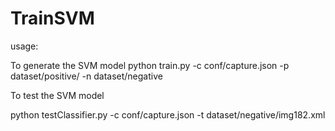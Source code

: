 # TrainSVM

usage:

To generate the SVM model 
python train.py -c conf/capture.json -p dataset/positive/ -n dataset/negative

To test the SVM model

python testClassifier.py -c conf/capture.json -t dataset/negative/img182.xml


